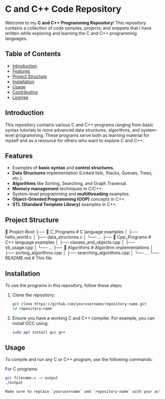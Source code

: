 # C and C++ Code Repository

Welcome to my **C and C++ Programming Repository**! This repository contains a collection of code samples, projects, and snippets that I have written while exploring and learning the C and C++ programming languages.

## Table of Contents

- [Introduction](#introduction)
- [Features](#features)
- [Project Structure](#project-structure)
- [Installation](#installation)
- [Usage](#usage)
- [Contributing](#contributing)
- [License](#license)

## Introduction

This repository contains various C and C++ programs ranging from basic syntax tutorials to more advanced data structures, algorithms, and system-level programming. These programs serve both as learning material for myself and as a resource for others who want to explore C and C++.

## Features

- Examples of **basic syntax** and **control structures**.
- **Data Structures** implementation (Linked lists, Stacks, Queues, Trees, etc.).
- **Algorithms** like Sorting, Searching, and Graph Traversal.
- **Memory management** techniques in C/C++.
- System-level programming and **multithreading** examples.
- **Object-Oriented Programming (OOP)** concepts in C++.
- **STL (Standard Template Library)** examples in C++.

## Project Structure
📁 Project-Root ├── 📁 C_Programs # C language examples │ ├── hello_world.c │ ├── data_structures.c │ └── ... ├── 📁 Cpp_Programs # C++ language examples │ ├── classes_and_objects.cpp │ ├── stl_usage.cpp │ └── ... ├── 📁 Algorithms # Algorithm implementations │ ├── sorting_algorithms.cpp │ ├── searching_algorithms.cpp │ └── ... └── README.md # This file


## Installation

To use the programs in this repository, follow these steps:

1. Clone the repository:
    ```bash
    git clone https://github.com/yourusername/repository-name.git
    cd repository-name
    ```

2. Ensure you have a working C and C++ compiler. For example, you can install GCC using:
    ```bash
    sudo apt install gcc g++
    ```

## Usage

To compile and run any C or C++ program, use the following commands:

For C programs:
```bash
gcc filename.c -o output
./output

Make sure to replace `yourusername` and `repository-name` with your actual GitHub username and repo name. You can customize it further based on your project specifics.

